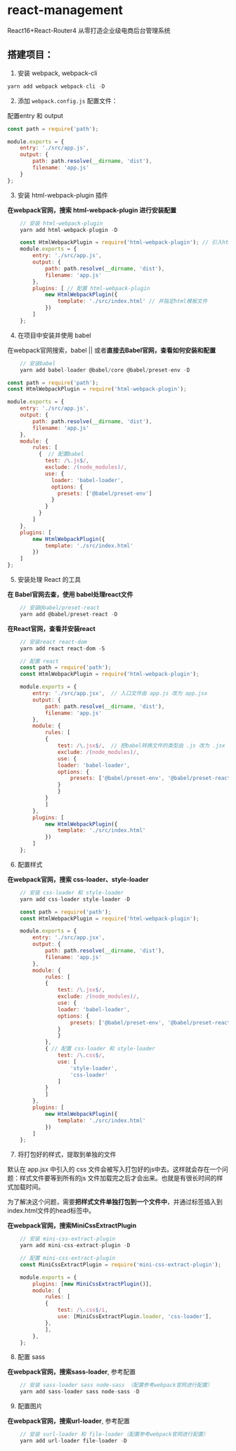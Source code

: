 # react-management
React16+React-Router4 从零打造企业级电商后台管理系统

## 搭建项目：

1. 安装 webpack, webpack-cli

``` js
yarn add webpack webpack-cli -D
```

2. 添加 `webpack.config.js` 配置文件：

配置entry 和 output 

```js
const path = require('path');

module.exports = {
    entry: './src/app.js',
    output: {
        path: path.resolve(__dirname, 'dist'),
        filename: 'app.js'
    }
};
```

3. 安装 html-webpack-plugin 插件

**在webpack官网，搜索 html-webpack-plugin 进行安装配置**

```js
    // 安装 html-webpack-plugin
    yarn add html-webpack-plugin -D
```

```js
    const HtmlWebpackPlugin = require('html-webpack-plugin'); // 引入html-webpack-plugin
    module.exports = {
        entry: './src/app.js',
        output: {
            path: path.resolve(__dirname, 'dist'),
            filename: 'app.js'
        },
        plugins: [ // 配置 html-webpack-plugin
            new HtmlWebpackPlugin({
                template: './src/index.html' // 并指定html模板文件
            })
        ]
    };
```

4. 在项目中安装并使用 babel

在webpack官网搜索，babel || 或者**直接去Babel官网，查看如何安装和配置**

```js  
    // 安装babel
    yarn add babel-loader @babel/core @babel/preset-env -D
```

```js
const path = require('path');
const HtmlWebpackPlugin = require('html-webpack-plugin');

module.exports = {
    entry: './src/app.js',
    output: {
        path: path.resolve(__dirname, 'dist'),
        filename: 'app.js'
    },
    module: {  
        rules: [
          {  // 配置babel
            test: /\.js$/,
            exclude: /(node_modules)/,
            use: {
              loader: 'babel-loader',
              options: {
                presets: ['@babel/preset-env']
              }
            }
          }
        ]
    },
    plugins: [
        new HtmlWebpackPlugin({
            template: './src/index.html'
        })
    ]
};
```

5. 安装处理 React 的工具

**在 Babel官网去查，使用 babel处理react文件**

```js
    // 安装@babel/preset-react
    yarn add @babel/preset-react -D
```

**在React官网，查看并安装react**

```js
    // 安装react react-dom
    yarn add react react-dom -S
```

```js
    // 配置 react
    const path = require('path');
    const HtmlWebpackPlugin = require('html-webpack-plugin');

    module.exports = {
        entry: './src/app.jsx',  // 入口文件由 app.js 改为 app.jsx
        output: {
            path: path.resolve(__dirname, 'dist'),
            filename: 'app.js'
        },
        module: {  
            rules: [
            {
                test: /\.jsx$/,  // 把babel转换文件的类型由 .js 改为 .jsx
                exclude: /(node_modules)/,
                use: {
                loader: 'babel-loader',
                options: {
                    presets: ['@babel/preset-env', '@babel/preset-react'] // 在数组中添加 '@babel/preset-react'
                }
                }
            }
            ]
        },
        plugins: [
            new HtmlWebpackPlugin({
                template: './src/index.html'
            })
        ]
    };
```

6. 配置样式

**在webpack官网，搜索 css-loader、style-loader**

```js
    // 安装 css-loader 和 style-loader
    yarn add css-loader style-loader -D
```
```js
    const path = require('path');
    const HtmlWebpackPlugin = require('html-webpack-plugin');

    module.exports = {
        entry: './src/app.jsx',
        output: {
            path: path.resolve(__dirname, 'dist'),
            filename: 'app.js'
        },
        module: {
            rules: [
            {
                test: /\.jsx$/,
                exclude: /(node_modules)/,
                use: {
                loader: 'babel-loader',
                options: {
                    presets: ['@babel/preset-env', '@babel/preset-react']
                }
                }
            },
            { // 配置 css-loader 和 style-loader
                test: /\.css$/,
                use: [
                    'style-loader', 
                    'css-loader'
                ]
            }
            ]
        },
        plugins: [
            new HtmlWebpackPlugin({
                template: './src/index.html'
            })
        ]
    };
```

7. 将打包好的样式，提取到单独的文件

默认在 app.jsx 中引入的 css 文件会被写入打包好的js中去。这样就会存在一个问题：样式文件要等到所有的js 文件加载完之后才会出来。也就是有很长时间的样式加载时间。

为了解决这个问题，需要**把样式文件单独打包到一个文件中**，并通过<link>标签插入到index.html文件的head标签中。

**在webpack官网，搜索MiniCssExtractPlugin**

```js
    // 安装 mini-css-extract-plugin
    yarn add mini-css-extract-plugin -D
```

```js
    // 配置 mini-css-extract-plugin
    const MiniCssExtractPlugin = require('mini-css-extract-plugin');

    module.exports = {
        plugins: [new MiniCssExtractPlugin()],
        module: {
            rules: [
            {
                test: /\.css$/i,
                use: [MiniCssExtractPlugin.loader, 'css-loader'],
            },
            ],
        },
    };
```

8. 配置 sass

**在webpack官网，搜索sass-loader**, 参考配置

```js
    // 安装 sass-loader sass node-sass （配置参考webpack官网进行配置）
    yarn add sass-loader sass node-sass -D
```

9. 配置图片

**在webpack官网，搜索url-loader**, 参考配置

```js
    // 安装 surl-loader 和 file-loader（配置参考webpack官网进行配置）
    yarn add url-loader file-loader -D
```
